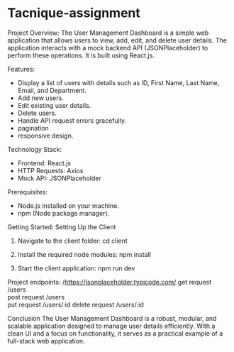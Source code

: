 # Tacnique-assignment

Project Overview:
The User Management Dashboard is a simple web application that allows users to view, add, edit, and delete user details. The application interacts with a mock backend API (JSONPlaceholder) to perform these operations. It is built using React.js.

Features:
* Display a list of users with details such as ID, First Name, Last Name, Email, and Department.
* Add new users.
* Edit existing user details.
* Delete users.
* Handle API request errors gracefully.
* pagination
* responsive design.

Technology Stack:
* Frontend: React.js
* HTTP Requests: Axios
* Mock API: JSONPlaceholder

Prerequisites:
* Node.js installed on your machine.
* npm (Node package manager).

Getting Started:
Setting Up the Client
  1. Navigate to the client folder:
       cd client

  2. Install the required node modules: npm install

  3. Start the client application: npm run dev

Project endpoints:
   /https://jsonplaceholder.typicode.com/
   get  request  /users     
   post request  /users     
   put request   /users/:id 
   delete request  /users/:id 


Conclusion
The User Management Dashboard is a robust, modular, and scalable application designed to manage user details efficiently. With a clean UI and a focus on functionality, it serves as a practical example of a full-stack web application.
